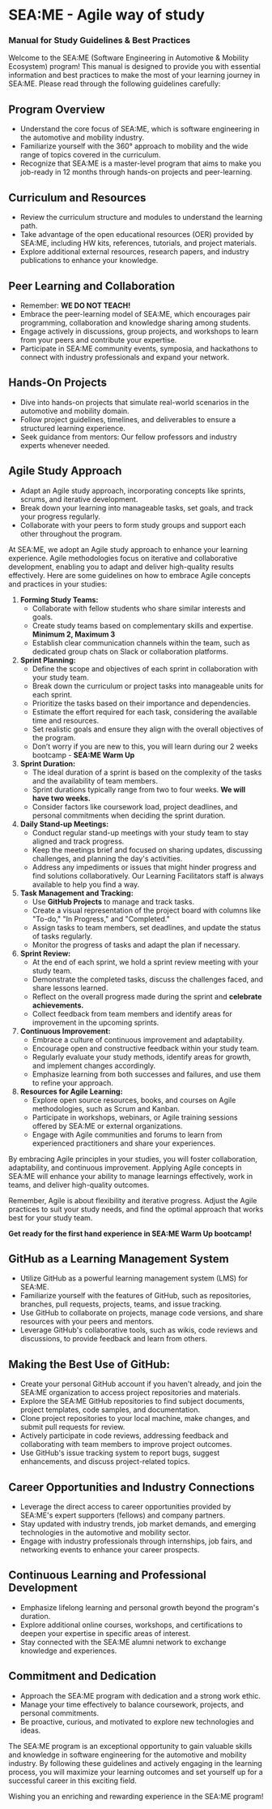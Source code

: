

# SEA:ME - Agile way of study
### Manual for Study Guidelines & Best Practices

Welcome to the SEA:ME (Software Engineering in Automotive & Mobility Ecosystem) program! This manual is designed to provide you with essential information and best practices to make the most of your learning journey in SEA:ME. Please read through the following guidelines carefully:


## Program Overview


* Understand the core focus of SEA:ME, which is software engineering in the automotive and mobility industry.
* Familiarize yourself with the 360° approach to mobility and the wide range of topics covered in the curriculum.
* Recognize that SEA:ME is a master-level program that aims to make you job-ready in 12 months through hands-on projects and peer-learning.


## Curriculum and Resources



* Review the curriculum structure and modules to understand the learning path.
* Take advantage of the open educational resources (OER) provided by SEA:ME, including HW kits, references, tutorials, and project materials.
* Explore additional external resources, research papers, and industry publications to enhance your knowledge.


## Peer Learning and Collaboration



* Remember: **WE DO NOT TEACH!** 
* Embrace the peer-learning model of SEA:ME, which encourages pair programming, collaboration and knowledge sharing among students.
* Engage actively in discussions, group projects, and workshops to learn from your peers and contribute your expertise.
* Participate in SEA:ME community events, symposia, and hackathons to connect with industry professionals and expand your network.


## Hands-On Projects



* Dive into hands-on projects that simulate real-world scenarios in the automotive and mobility domain.
* Follow project guidelines, timelines, and deliverables to ensure a structured learning experience.
* Seek guidance from mentors: Our fellow professors and industry experts whenever needed.


## Agile Study Approach



* Adapt an Agile study approach, incorporating concepts like sprints, scrums, and iterative development.
* Break down your learning into manageable tasks, set goals, and track your progress regularly.
* Collaborate with your peers to form study groups and support each other throughout the program.

At SEA:ME, we adopt an Agile study approach to enhance your learning experience. Agile methodologies focus on iterative and collaborative development, enabling you to adapt and deliver high-quality results effectively. Here are some guidelines on how to embrace Agile concepts and practices in your studies:



1. **Forming Study Teams:**
    * Collaborate with fellow students who share similar interests and goals.
    * Create study teams based on complementary skills and expertise. **Minimum 2, Maximum 3**
    * Establish clear communication channels within the team, such as dedicated group chats on Slack or collaboration platforms.
2. **Sprint Planning:**
    * Define the scope and objectives of each sprint in collaboration with your study team.
    * Break down the curriculum or project tasks into manageable units for each sprint.
    * Prioritize the tasks based on their importance and dependencies.
    * Estimate the effort required for each task, considering the available time and resources.
    * Set realistic goals and ensure they align with the overall objectives of the program.
    * Don’t worry if you are new to this, you will learn during our 2 weeks bootcamp - **SEA:ME Warm Up**
3. **Sprint Duration:**
    * The ideal duration of a sprint is based on the complexity of the tasks and the availability of team members.
    * Sprint durations typically range from two to four weeks. **We will have two weeks.**
    * Consider factors like coursework load, project deadlines, and personal commitments when deciding the sprint duration.
4. **Daily Stand-up Meetings:**
    * Conduct regular stand-up meetings with your study team to stay aligned and track progress.
    * Keep the meetings brief and focused on sharing updates, discussing challenges, and planning the day's activities.
    * Address any impediments or issues that might hinder progress and find solutions collaboratively. Our Learning Facilitators staff is always available to help you find a way.
5. **Task Management and Tracking:**
    * Use **GitHub Projects** to manage and track tasks.
    * Create a visual representation of the project board with columns like "To-do," "In Progress," and "Completed."
    * Assign tasks to team members, set deadlines, and update the status of tasks regularly.
    * Monitor the progress of tasks and adapt the plan if necessary.
6. **Sprint Review:**
    * At the end of each sprint, we hold a sprint review meeting with your study team.
    * Demonstrate the completed tasks, discuss the challenges faced, and share lessons learned.
    * Reflect on the overall progress made during the sprint and **celebrate achievements.**
    * Collect feedback from team members and identify areas for improvement in the upcoming sprints.
7. **Continuous Improvement:**
    * Embrace a culture of continuous improvement and adaptability.
    * Encourage open and constructive feedback within your study team.
    * Regularly evaluate your study methods, identify areas for growth, and implement changes accordingly.
    * Emphasize learning from both successes and failures, and use them to refine your approach.
8. **Resources for Agile Learning:**
    * Explore open source resources, books, and courses on Agile methodologies, such as Scrum and Kanban.
    * Participate in workshops, webinars, or Agile training sessions offered by SEA:ME or external organizations.
    * Engage with Agile communities and forums to learn from experienced practitioners and share your experiences.

By embracing Agile principles in your studies, you will foster collaboration, adaptability, and continuous improvement. Applying Agile concepts in SEA:ME will enhance your ability to manage learnings effectively, work in teams, and deliver high-quality outcomes.

Remember, Agile is about flexibility and iterative progress. Adjust the Agile practices to suit your study needs, and find the optimal approach that works best for your study team.

**Get ready for the first hand experience in SEA:ME Warm Up bootcamp!**


## GitHub as a Learning Management System



* Utilize GitHub as a powerful learning management system (LMS) for SEA:ME.
* Familiarize yourself with the features of GitHub, such as repositories, branches, pull requests, projects, teams, and issue tracking.
* Use GitHub to collaborate on projects, manage code versions, and share resources with your peers and mentors.
* Leverage GitHub's collaborative tools, such as wikis, code reviews and discussions, to provide feedback and learn from others.

## Making the Best Use of GitHub:

* Create your personal GitHub account if you haven't already, and join the SEA:ME organization to access project repositories and materials.
* Explore the SEA:ME GitHub repositories to find subject documents, project templates, code samples, and documentation.
* Clone project repositories to your local machine, make changes, and submit pull requests for review.
* Actively participate in code reviews, addressing feedback and collaborating with team members to improve project outcomes.
* Use GitHub's issue tracking system to report bugs, suggest enhancements, and discuss project-related topics.


## Career Opportunities and Industry Connections



* Leverage the direct access to career opportunities provided by SEA:ME's expert supporters (fellows) and company partners.
* Stay updated with industry trends, job market demands, and emerging technologies in the automotive and mobility sector.
* Engage with industry professionals through internships, job fairs, and networking events to enhance your career prospects.


## Continuous Learning and Professional Development



* Emphasize lifelong learning and personal growth beyond the program's duration.
* Explore additional online courses, workshops, and certifications to deepen your expertise in specific areas of interest.
* Stay connected with the SEA:ME alumni network to exchange knowledge and experiences.


## Commitment and Dedication



* Approach the SEA:ME program with dedication and a strong work ethic.
* Manage your time effectively to balance coursework, projects, and personal commitments.
* Be proactive, curious, and motivated to explore new technologies and ideas.

The SEA:ME program is an exceptional opportunity to gain valuable skills and knowledge in software engineering for the automotive and mobility industry. By following these guidelines and actively engaging in the learning process, you will maximize your learning outcomes and set yourself up for a successful career in this exciting field.

Wishing you an enriching and rewarding experience in the SEA:ME program!
